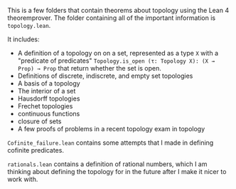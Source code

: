 This is a few folders that contain theorems about topology using the Lean 4 theoremprover. The folder containing all of the important information is `topology.lean`.

It includes:
- A definition of a topology on on a set, represented as a type `X` with a "predicate of predicates" `Topology.is_open (τ: Topology X): (X → Prop) → Prop` that return whether the set is open.
- Definitions of discrete, indiscrete, and empty set topologies
- A basis of a topology
- The interior of a set
- Hausdorff topologies
- Frechet topologies
- continuous functions
- closure of sets
- A few proofs of problems in a recent topology exam in topology


`Cofinite_failure.lean` contains some attempts that I made in defining cofinite predicates. 

`rationals.lean` contains a definition of rational numbers, which I am thinking about defining the topology for in the future after I make it nicer to work with.
